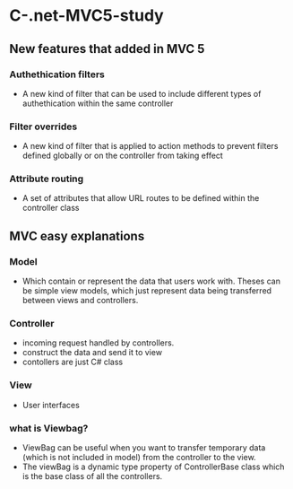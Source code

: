 # C-.net-MVC5-study

## New features that added in MVC 5
### Authethication filters
- A new kind of filter that can be used to include different types of authethication within the same controller

### Filter overrides
- A new kind of filter that is applied to action methods to prevent filters defined globally or on the controller from taking effect

### Attribute routing
- A set of attributes that allow URL routes to be defined within the controller class

## MVC easy explanations

### Model
- Which contain or represent the data that users work with. Theses can be simple view models, which just represent data being transferred between views and controllers.

### Controller
- incoming request handled by controllers.
- construct the data and send it to view
- contollers are just C# class

### View
- User interfaces

### what is Viewbag?
- ViewBag can be useful when you want to transfer temporary data (which is not included in model) from the controller to the view. 
- The viewBag is a dynamic type property of ControllerBase class which is the base class of all the controllers.

